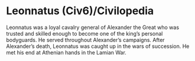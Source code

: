 # Leonnatus (Civ6)/Civilopedia

Leonnatus was a loyal cavalry general of Alexander the Great who was trusted and skilled enough to become one of the king’s personal bodyguards. He served throughout Alexander’s campaigns. After Alexander’s death, Leonnatus was caught up in the wars of succession. He met his end at Athenian hands in the Lamian War.